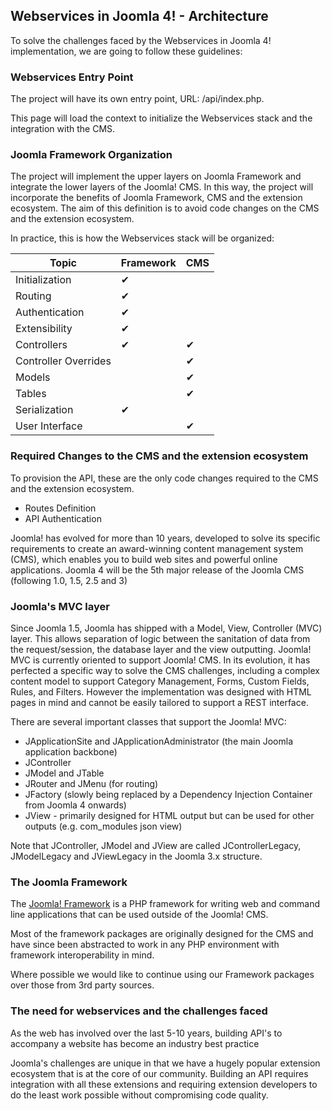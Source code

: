 ## Webservices in Joomla 4! - Architecture

To solve the challenges faced by the Webservices in Joomla 4! implementation, we are going to follow these guidelines:

### Webservices Entry Point

The project will have its own entry point, URL: /api/index.php.

This page will load the context to initialize the  Webservices stack and the integration with the CMS.

### Joomla Framework Organization

The project will implement the upper layers on Joomla Framework and integrate the lower layers of the Joomla! CMS. In this way, the project will incorporate the benefits of Joomla Framework, CMS and the extension ecosystem. The aim of this definition is to avoid code changes on the CMS and the extension ecosystem.

In practice, this is how the Webservices stack will be organized:

Topic           | Framework | CMS
---------       | ----------| ----------
Initialization  | ✔         | 
Routing         | ✔         | 
Authentication  | ✔         | 
Extensibility   | ✔         | 
Controllers     | ✔         | ✔
Controller Overrides |       | ✔
Models          |            | ✔
Tables          |            | ✔
Serialization   | ✔         | 
User Interface  |           | ✔

 ### Required Changes to the CMS and the extension ecosystem

 To provision the API, these are the only code changes required to the CMS and the extension ecosystem.

 - Routes Definition
 - API Authentication


Joomla! has evolved for more than 10 years, developed to solve its specific requirements to create an award-winning content management system (CMS), which enables you to build web sites and powerful online applications. 
Joomla 4 will be the 5th major release of the Joomla CMS (following 1.0, 1.5, 2.5 and 3)

### Joomla's MVC layer
Since Joomla 1.5, Joomla has shipped with a Model, View, Controller (MVC) layer. This allows separation of logic between
the sanitation of data from the request/session, the database layer and the view outputting.
Joomla! MVC is currently oriented to support Joomla! CMS. In its evolution, it has perfected a specific way to solve the CMS challenges, including a complex content model to support Category Management, Forms, Custom Fields, Rules, and Filters.
However the implementation was designed with HTML pages in mind and cannot be easily tailored to support a REST interface.  

There are several important classes that support the Joomla! MVC:
  - JApplicationSite and JApplicationAdministrator (the main Joomla application backbone)
  - JController
  - JModel and JTable
  - JRouter and JMenu (for routing)
  - JFactory (slowly being replaced by a Dependency Injection Container from Joomla 4 onwards)
  - JView - primarily designed for HTML output but can be used for other outputs (e.g. com_modules json view)

Note that JController, JModel and JView are called JControllerLegacy, JModelLegacy and JViewLegacy in the Joomla 3.x structure.


### The Joomla Framework
The [Joomla! Framework](https://framework.joomla.org/) is a PHP framework for writing web and command line applications that can be used outside of the Joomla! CMS.

Most of the framework packages are originally designed for the CMS and have since been abstracted to work in any PHP environment with framework interoperability in mind.

Where possible we would like to continue using our Framework packages over those from 3rd party sources.

### The need for webservices and the challenges faced
As the web has involved over the last 5-10 years, building API's to accompany a website has become an industry best practice

Joomla's challenges are unique in that we have a hugely popular extension ecosystem that is at the core of our community.
Building an API requires integration with all these extensions and requiring extension developers to do the least work
possible without compromising code quality.

